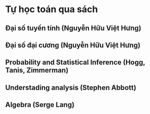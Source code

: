 # Tự học toán qua sách

## Đại số tuyến tính (Nguyễn Hữu Việt Hưng)

## Đại số đại cương (Nguyễn Hữu Việt Hưng)

## Probability and Statistical Inference (Hogg, Tanis, Zimmerman)

## Understading analysis (Stephen Abbott)

## Algebra (Serge Lang)

